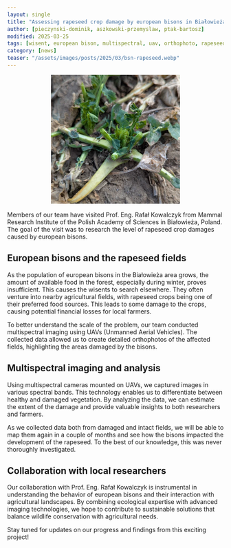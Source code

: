 ```yaml
---
layout: single
title: "Assessing rapeseed crop damage by european bisons in Białowieża"
author: [pieczynski-dominik, aszkowski-przemyslaw, ptak-bartosz]
modified: 2025-03-25
tags: [wisent, european bison, multispectral, uav, orthophoto, rapeseed, detection, fields]
category: [news]
teaser: "/assets/images/posts/2025/03/bsn-rapeseed.webp"
---
```


<p align="center">
    <img src="/assets/images/posts/2025/03/bsn-rapeseed.webp" height="300px" />
</p>

Members of our team have visited Prof. Eng. Rafał Kowalczyk from Mammal Research Institute of the Polish Academy of Sciences in Białowieża, Poland. The goal of the visit was to research the level of rapeseed crop damages caused by european bisons.

## European bisons and the rapeseed fields

As the population of european bisons in the Białowieża area grows, the amount of available food in the forest, especially during winter, proves insufficient. This causes the wisents to search elsewhere. They often venture into nearby agricultural fields, with rapeseed crops being one of their preferred food sources. This leads to some damage to the crops, causing potential financial losses for local farmers.

To better understand the scale of the problem, our team conducted multispectral imaging using UAVs (Unmanned Aerial Vehicles). The collected data allowed us to create detailed orthophotos of the affected fields, highlighting the areas damaged by the bisons.

## Multispectral imaging and analysis

Using multispectral cameras mounted on UAVs, we captured images in various spectral bands. This technology enables us to differentiate between healthy and damaged vegetation. By analyzing the data, we can estimate the extent of the damage and provide valuable insights to both researchers and farmers.

As we collected data both from damaged and intact fields, we will be able to map them again in a couple of months and see how the bisons impacted the development of the rapeseed. To the best of our knowledge, this was never thoroughly investigated.

## Collaboration with local researchers

Our collaboration with Prof. Eng. Rafał Kowalczyk is instrumental in understanding the behavior of european bisons and their interaction with agricultural landscapes. By combining ecological expertise with advanced imaging technologies, we hope to contribute to sustainable solutions that balance wildlife conservation with agricultural needs.

Stay tuned for updates on our progress and findings from this exciting project!
